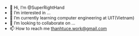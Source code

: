 - 👋 Hi, I’m @SuperRightHand
- 👀 I’m interested in ...
- 🌱 I’m currently learning computer engineering at UIT(Vietnam)
- 💞️ I’m looking to collaborate on ...
- 📫 How to reach me thanhtuce.work@gmail.com

<!---
SuperRightHand/SuperRightHand is a ✨ special ✨ repository because its `README.md` (this file) appears on your GitHub profile.
You can click the Preview link to take a look at your changes.
--->
